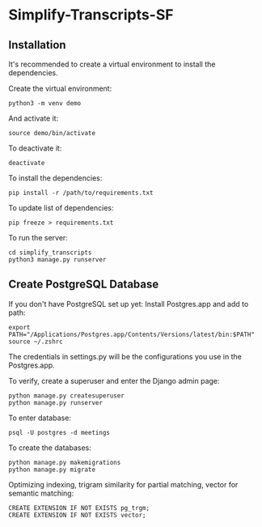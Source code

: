 # Simplify-Transcripts-SF

## Installation
It's recommended to create a virtual environment to install the dependencies.

Create the virtual environment:
```
python3 -m venv demo
```

And activate it:
```
source demo/bin/activate
```

To deactivate it:
```
deactivate
```

To install the dependencies:
```
pip install -r /path/to/requirements.txt
```

To update list of dependencies:
```
pip freeze > requirements.txt
```

To run the server:
```
cd simplify_transcripts
python3 manage.py runserver
```

## Create PostgreSQL Database
If you don't have PostgreSQL set up yet:
Install Postgres.app and add to path:
```
export PATH="/Applications/Postgres.app/Contents/Versions/latest/bin:$PATH"
source ~/.zshrc
```

The credentials in settings.py will be the configurations you use in the Postgres.app.

To verify, create a superuser and enter the Django admin page:
```
python manage.py createsuperuser
python manage.py runserver
```

To enter database:
```
psql -U postgres -d meetings
```

To create the databases:
```
python manage.py makemigrations
python manage.py migrate
```

Optimizing indexing, trigram similarity for partial matching, vector for semantic matching:
```
CREATE EXTENSION IF NOT EXISTS pg_trgm;
CREATE EXTENSION IF NOT EXISTS vector;
```